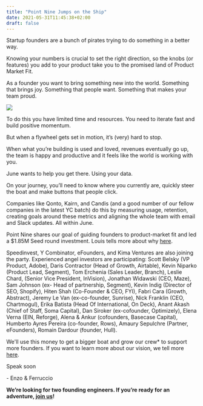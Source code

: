 ```yaml
---
title: "Point Nine Jumps on the Ship"
date: 2021-05-31T11:45:38+02:00
draft: false
---
```


Startup founders are a bunch of pirates trying to do something in a better way.

Knowing your numbers is crucial to set the right direction, so the knobs (or features) you add to your product take you to the promised land of Product Market Fit.

As a founder you want to bring something new into the world. Something that brings joy. Something that people want. Something that makes your team proud.

<div class='img'>

![](/point-nine-jumps-on-the-ship/product-screen.png)

</div>

To do this you have limited time and resources. You need to iterate fast and build positive momentum.

But when a flywheel gets set in motion, it’s (very) hard to stop.

When what you’re building is used and loved, revenues eventually go up, the team is happy and productive and it feels like the world is working with you.

June wants to help you get there. Using your data.

On your journey, you’ll need to know where you currently are, quickly steer the boat and make buttons that people click.

Companies like Qonto, Kairn, and Candis (and a good number of our fellow companies in the latest YC batch) do this by measuring usage, retention, creating goals around these metrics and aligning the whole team with email and Slack updates. All within June.

Point Nine shares our goal of guiding founders to product-market fit and led a $1.85M Seed round investment. Louis tells more about why [here](https://twitter.com/louicop).

Speedinvest, Y Combinator, eFounders, and Kima Ventures are also joining the party. Experienced angel investors are participating: Scott Belsky (VP Product, Adobe), Daris Contractor (Head of Growth, Airtable), Kevin Niparko (Product Lead, Segment), Tom Erchenia (Sales Leader, Branch), Leslie Chard, (Senior Vice President, InVision), Jonathan Widawski (CEO, Maze), Sam Johnson (ex- Head of partnership, Segment), Kevin Indig (Director of SEO, Shopify), Hiten Shah (Co-Founder & CEO, FYI), Fabri Cara (Growth, Abstract), Jeremy Le Van (ex-co-founder, Sunrise), Nick Franklin (CEO, Chartmogul), Erika Batista (Head Of International, On Deck), Anant Akash (Chief of Staff, Soma Capital), Dan Siroker (ex-cofounder, Optimizely), Elena Verna (EIN, Reforge), Alena & Ankur (cofounders, Basecase Capital), Humberto Ayres Pereira (co-founder, Rows), Amaury Sepulchre (Partner, eFounders), Romain Dardour (founder, Hull).

We'll use this money to get a bigger boat and grow our crew\* to support more founders. If you want to learn more about our vision, we tell more [here](https://twitter.com/0zne/status/1381569045472948225).

Speak soon

\- Enzo & Ferruccio

**We’re looking for two founding engineers. If you’re ready for an adventure, [join us](https://www.notion.so/projectanalytics/Founding-Team-Engineer-339274009f594b58aff3d4bfd8e3f93e)!**

<style>
.img > p > img {
  max-width: 100%;
}
</style>
